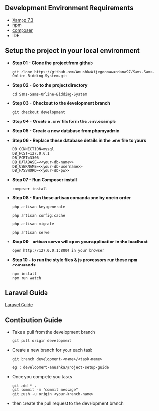 ## Development Environment Requirements

-   [Xampp 7.3](https://www.apachefriends.org/download.html)
-   [npm](https://www.npmjs.com/)
-   [composer](https://getcomposer.org/)
-   IDE

## Setup the project in your local environment

-   **Step 01 - Clone the project from github**

    ```
    git clone https://github.com/AnushkaWijegoonawardana97/Sams-Sams-Online-Bidding-System.git
    ```

-   **Step 02 - Go to the project directory**

    ```
    cd Sams-Sams-Online-Bidding-System
    ```

-   **Step 03 - Checkout to the development branch**

    ```
    git checkout development
    ```

-   **Step 04 - Create a .env file form the .env.example**

-   **Step 05 - Create a new database from phpmyadmin**

-   **Step 06 - Replace these database details in the .env file to yours**

    ```
    DB_CONNECTION=mysql
    DB_HOST=127.0.0.1
    DB_PORT=3306
    DB_DATABASE=<<your-db-name>>
    DB_USERNAME=<<your-db-username>>
    DB_PASSWORD=<<your-db-pw>>
    ```

-   **Step 07 - Run Composer install**

    ```
    composer install
    ```

-   **Step 08 - Run these artisan comanda one by one in order**

    ```
    php artisan key:generate

    php artisan config:cache

    php artisan migrate

    php artisan serve
    ```

-   **Step 09 - artisan serve will open your application in the loaclhost**

    ```
    open http://127.0.0.1:8000 in your browser
    ```

-   **Step 10 - to run the style files & js processors run these npm commands**

    ```
    npm install
    npm run watch
    ```

## Laravel Guide

[Laravel Guide](larvel.md)


## Contibution Guide

-   Take a pull from the development branch

    ```
    git pull origin development
    ```

-   Create a new branch for your each task

    ```
    git branch development-<name>/<task-name>

    eg : development-anushka/project-setup-guide
    ```

-   Once you complete you tasks

    ```
    git add * .
    git commit -m "commit message"
    git push -u origin <your-branch-name>
    ```

-   then create the pull request to the development branch